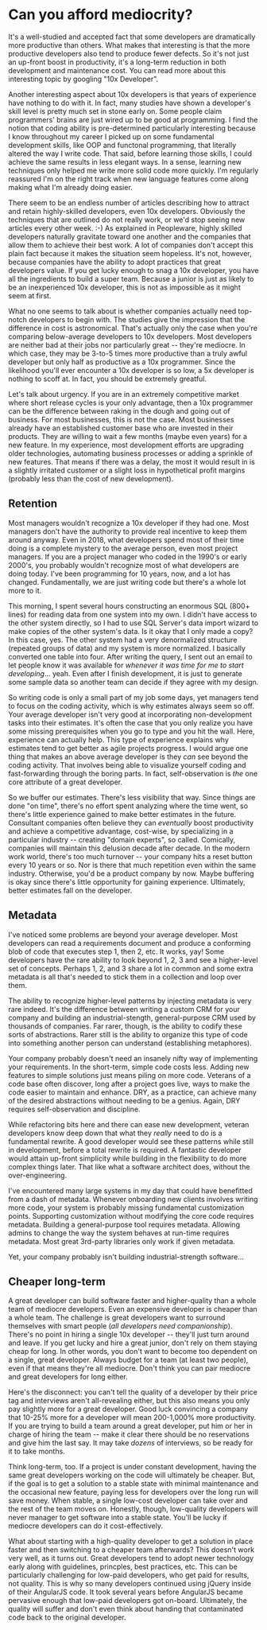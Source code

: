 # Can you afford mediocrity?
It's a well-studied and accepted fact that some developers are dramatically more productive than others. What makes that interesting is that the more productive developers also tend to produce fewer defects. So it's not just an up-front boost in productivity, it's a long-term reduction in both development and maintenance cost. You can read more about this interesting topic by googling "10x Developer".

Another interesting aspect about 10x developers is that years of experience have nothing to do with it. In fact, many studies have shown a developer's skill level is pretty much set in stone early on. Some people claim programmers' brains are just wired up to be good at programming. I find the notion that coding ability is pre-determined particularly interesting because I know throughout my career I picked up on some fundamental development skills, like OOP and functonal programming, that literally altered the way I write code. That said, before learning those skills, I could achieve the same results in less elegant ways. In a sense, learning new techniques only helped me write more solid code more quickly. I'm regularly reassured I'm on the right track when new language features come along making what I'm already doing easier.

There seem to be an endless number of articles describing how to attract and retain highly-skilled developers, even 10x developers. Obviously the techniques that are outlined do not really work, or we'd stop seeing new articles every other week. :-) As explained in Peopleware, highly skilled developers naturally gravitate toward one another and the companies that allow them to achieve their best work. A lot of companies don't accept this plain fact because it makes the situation seem hopeless. It's not, however, because companies have the ability to adopt practices that great developers value. If you get lucky enough to snag a 10x developer, you have all the ingredients to build a super team. Because a junior is just as likely to be an inexperienced 10x developer, this is not as impossible as it might seem at first.

What no one seems to talk about is whether companies actually need top-notch developers to begin with. The studies give the impression that the difference in cost is astronomical. That's actually only the case when you're comparing below-average developers to 10x developers. Most developers are neither bad at their jobs nor particularly great -- they're mediocre. In which case, they may be 3-to-5 times more productive than a truly awful developer but only half as productive as a 10x programmer. Since the likelihood you'll ever encounter a 10x developer is so low, a 5x developer is nothing to scoff at. In fact, you should be extremely greatful.

Let's talk about urgency. If you are in an extremely competitive market where short release cycles is your only advantage, then a 10x programmer can be the difference between raking in the dough and going out of business. For most businesses, this is not the case. Most businesses already have an established customer base who are invested in their products. They are willing to wait a few months (maybe even years) for a new feature. In my experience, most development efforts are upgrading older technologies, automating business processes or adding a sprinkle of new features. That means if there was a delay, the most it would result in is a slightly irritated customer or a slight loss in hypothetical profit margins (probably less than the cost of new development). 

## Retention
Most managers wouldn't recognize a 10x developer if they had one. Most managers don't have the authority to provide real incentive to keep them around anyway. Even in 2018, what developers spend most of their time doing is a complete mystery to the average person, even most project managers. If you are a project manager who coded in the 1990's or early 2000's, you probably wouldn't recognize most of what developers are doing today. I've been programming for 10 years, now, and a lot has changed. Fundamentally, we are just writing code but there's a whole lot more to it.

This morning, I spent several hours constructing an enormous SQL (800+ lines) for reading data from one system into my own. I didn't have access to the other system directly, so I had to use SQL Server's data import wizard to make copies of the other system's data. Is it okay that I only made a copy? In this case, yes. The other system had a very denormalized structure (repeated groups of data) and my system is more normalized. I basically converted one table into four. After writing the query, I sent out an email to let people know it was available for *whenever it was time for me to start developing*... yeah. Even after I finish development, it is just to generate some sample data so another team can decide if they agree with my design.

So writing code is only a small part of my job some days, yet managers tend to focus on the coding activity, which is why estimates always seem so off. Your average developer isn't very good at incorporating non-development tasks into their estimates. It's often the case that you only realize you have some missing prerequisites when you go to type and you hit the wall. Here, experience can actually help. This type of experience explains why estimates tend to get better as agile projects progress. I would argue one thing that makes an above average developer is they *can* see beyond the coding activity. That involves being able to visualize yourself coding and fast-forwarding through the boring parts. In fact, self-observation is *the* one core attribute of a great developer.

So we buffer our estimates. There's less visibility that way. Since things are done "on time", there's no effort spent analyzing where the time went, so there's little experience gained to make better estimates in the future. Consultant companies often believe they can *eventually* boost productivity and achieve a competitive advantage, cost-wise, by specializing in a particular industry -- creating "domain experts", so called. Comically, companies will maintain this delusion decade after decade. In the modern work world, there's too much turnover -- your company hits a reset button every 10 years or so. Nor is there that much repetition even within the same industry. Otherwise, you'd be a product company by now. Maybe buffering is okay since there's little opportunity for gaining experience. Ultimately, better estimates fall on the developer.

## Metadata
I've noticed some problems are beyond your average developer. Most developers can read a requirements document and produce a conforming blob of code that executes step 1, then 2, etc. It works, yay! Some developers have the rare ability to look beyond 1, 2, 3 and see a higher-level set of concepts. Perhaps 1, 2, and 3 share a lot in common and some extra metadata is all that's needed to stick them in a collection and loop over them.

The ability to recognize higher-level patterns by injecting metadata is very rare indeed. It's the difference between writing a custom CRM for your company and building an industrial-stength, general-purpose CRM used by thousands of companies. Far rarer, though, is the ability to codify these sorts of abstractions. Rarer still is the ability to organize this type of code into something another person can understand (establishing metaphores).

Your company probably doesn't need an insanely nifty way of implementing your requirements. In the short-term, simple code costs less. Adding new features to simple solutions just means piling on more code. Veterans of a code base often discover, long after a project goes live, ways to make the code easier to maintain and enhance. DRY, as a practice, can achieve many of the desired abstractions without needing to be a genius. Again, DRY requires self-observation and discipline.

While refactoring bits here and there can ease new development, veteran developers know deep down that what they *really* need to do is a fundamental rewrite. A good developer would see these patterns while still in development, before a total rewrite is required. A fantastic developer would attain up-front simplicity while building in the flexibility to do more complex things later. That like what a software architect does, without the over-engineering.

I've encountered many large systems in my day that could have benefitted from a dash of metadata. Whenever onboarding new clients involves writing more code, your system is probably missing fundamental customization points. Supporting customization without modifying the core code requires metadata. Building a general-purpose tool requires metadata. Allowing admins to change the way the system behaves at run-time requires metadata. Most great 3rd-party libraries only work if given metadata.

Yet, your company probably isn't building industrial-strength software...

## Cheaper long-term
A great developer can build software faster and higher-quality than a whole team of mediocre developers. Even an expensive developer is cheaper than a whole team. The challenge is great developers want to surround themselves with smart people (*all developers need companionship*). There's no point in hiring a single 10x developer -- they'll just turn around and leave. If you get lucky and hire a great junior, don't rely on them staying cheap for long. In other words, you don't want to become too dependent on a single, great developer. Always budget for a team (at least two people), even if that means they're all mediocre. Don't think you can pair mediocre and great developers for long either.

Here's the disconnect: you can't tell the quality of a developer by their price tag and interviews aren't all-revealing either, but this also means you only pay slightly more for a great developer. Good luck convincing a company that 10-25% more for a developer will mean 200-1,000% more productivity. If you are trying to build a team around a great developer, put him or her in charge of hiring the team -- make it clear there should be no reservations and give him the last say. It may take *dozens* of interviews, so be ready for it to take months.

Think long-term, too. If a project is under constant development, having the same great developers working on the code will ultimately be cheaper. But, if the goal is to get a solution to a stable state with minimal maintenance and the occasional new feature, paying less for developers over the long run will save money. When stable, a single low-cost developer can take over and the rest of the team moves on. Honestly, though, low-quality developers will never manager to get software into a stable state. You'll be lucky if mediocre developers can do it cost-effectively.

What about starting with a high-quality developer to get a solution in place faster and then switching to a cheaper team afterwards? This doesn't work very well, as it turns out. Great developers tend to adopt newer technology early along with guidelines, princples, best practices, etc. This can be particularly challenging for low-paid developers, who get paid for results, not quality. This is why so many developers continued using jQuery inside of their AngularJS code. It took several years before AngularJS became pervasive enough that low-paid developers got on-board. Ultimately, the quality will suffer and don't even think about handing that contaminated code back to the original developer.